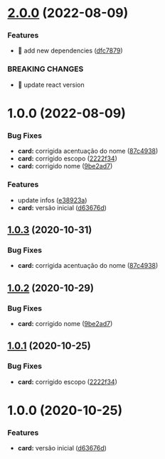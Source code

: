 # [2.0.0](https://github.com/jclondero/card/compare/v1.0.0...v2.0.0) (2022-08-09)


### Features

* 🎸 add new dependencies ([dfc7879](https://github.com/jclondero/card/commit/dfc78795689805aef84302cdaed654f17117f007))


### BREAKING CHANGES

* 🧨 update react version

# 1.0.0 (2022-08-09)


### Bug Fixes

* **card:** corrigida acentuação do nome ([87c4938](https://github.com/jclondero/card/commit/87c4938a36ce491e155e56e08df56f962cbacad9))
* **card:** corrigido escopo ([2222f34](https://github.com/jclondero/card/commit/2222f34379e695d7e148a49b8ede8b1ec2d0d31c))
* **card:** corrigido nome ([9be2ad7](https://github.com/jclondero/card/commit/9be2ad73b95433d0ec75697d021d4e324faa9b99))


### Features

* update infos ([e38923a](https://github.com/jclondero/card/commit/e38923ada0efe45a1965b350f46415bdf7b95220))
* **card:** versão inicial ([d63676d](https://github.com/jclondero/card/commit/d63676d2f972414971519c9c78a27db8c8fcbeb7))

## [1.0.3](https://github.com/americoneto1/card/compare/v1.0.2...v1.0.3) (2020-10-31)


### Bug Fixes

* **card:** corrigida acentuação do nome ([87c4938](https://github.com/americoneto1/card/commit/87c4938a36ce491e155e56e08df56f962cbacad9))

## [1.0.2](https://github.com/americoneto1/card/compare/v1.0.1...v1.0.2) (2020-10-29)


### Bug Fixes

* **card:** corrigido nome ([9be2ad7](https://github.com/americoneto1/card/commit/9be2ad73b95433d0ec75697d021d4e324faa9b99))

## [1.0.1](https://github.com/americoneto1/card/compare/v1.0.0...v1.0.1) (2020-10-25)


### Bug Fixes

* **card:** corrigido escopo ([2222f34](https://github.com/americoneto1/card/commit/2222f34379e695d7e148a49b8ede8b1ec2d0d31c))

# 1.0.0 (2020-10-25)


### Features

* **card:** versão inicial ([d63676d](https://github.com/americoneto1/card/commit/d63676d2f972414971519c9c78a27db8c8fcbeb7))
